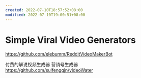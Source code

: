 ```yaml
---
created: 2022-07-10T18:57:52+08:00
modified: 2022-07-10T19:00:51+08:00
---
```


# Simple Viral Video Generators

https://github.com/elebumm/RedditVideoMakerBot

付费的解说视频生成器 营销号生成器
https://github.com/suifengqjn/videoWater
